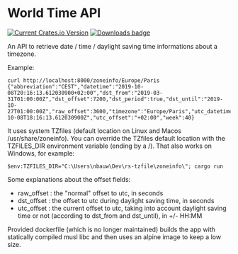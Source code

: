 # World Time API

[![Current Crates.io Version](https://img.shields.io/crates/v/world-time-api.svg)](https://crates.io/crates/world-time-api)
[![Downloads badge](https://img.shields.io/crates/d/world-time-api.svg)](https://crates.io/crates/world-time-api)

An API to retrieve date / time / daylight saving time informations about a timezone.

Example:
```
curl http://localhost:8000/zoneinfo/Europe/Paris
{"abbreviation":"CEST","datetime":"2019-10-08T20:16:13.612030900+02:00","dst_from":"2019-03-31T01:00:00Z","dst_offset":7200,"dst_period":true,"dst_until":"2019-10-27T01:00:00Z","raw_offset":3600,"timezone":"Europe/Paris","utc_datetime":"2019-10-08T18:16:13.612030900Z","utc_offset":"+02:00","week":40}
```

It uses system TZfiles (default location on Linux and Macos /usr/share/zoneinfo).
You can override the TZfiles default location with the TZFILES_DIR environment variable (ending by a /).
That also works on Windows, for example:

```
$env:TZFILES_DIR="C:\Users\nbauw\Dev\rs-tzfile\zoneinfo\"; cargo run
```

Some explanations about the offset fields:
- raw_offset : the "normal" offset to utc, in seconds
- dst_offset : the offset to utc during daylight saving time, in seconds
- utc_offset : the current offset to utc, taking into account daylight saving time or not (according to dst_from and dst_until), in +/- HH:MM

Provided dockerfile (which is no longer maintained) builds the app with statically compiled musl libc and then uses an alpine image to keep a low size.
